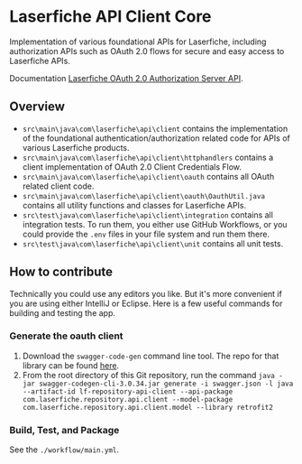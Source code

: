 # Laserfiche API Client Core
Implementation of various foundational APIs for Laserfiche, including authorization APIs such as OAuth 2.0 flows for secure and easy access to Laserfiche APIs.

Documentation [Laserfiche OAuth 2.0 Authorization Server API](https://developer.laserfiche.com/libraries.html).

## Overview
- `src\main\java\com\laserfiche\api\client` contains the implementation of the foundational authentication/authorization related code for APIs of various Laserfiche products.
- `src\main\java\com\laserfiche\api\client\httphandlers` contains a client implementation of OAuth 2.0 Client Credentials Flow.
- `src\main\java\com\laserfiche\api\client\oauth` contains all OAuth related client code.
- `src\main\java\com\laserfiche\api\client\oauth\OauthUtil.java` contains all utility functions and classes for Laserfiche APIs.
- `src\test\java\com\laserfiche\api\client\integration` contains all integration tests. To run them, you either use GitHub Workflows, or you could provide the `.env` files in your file system and run them there.
- `src\test\java\com\laserfiche\api\client\unit` contains all unit tests.

## How to contribute
Technically you could use any editors you like. But it's more convenient if you are using either IntelliJ or Eclipse. Here is a few useful commands for building and testing the app.

### Generate the oauth client
1. Download the `swagger-code-gen` command line tool. The repo for that library can be found [here](https://search.maven.org/search?q=a:swagger-codegen-cli).
2. From the root directory of this Git repository, run the command `java -jar swagger-codegen-cli-3.0.34.jar generate -i swagger.json -l java --artifact-id lf-repository-api-client --api-package com.laserfiche.repository.api.client --model-package com.laserfiche.repository.api.client.model --library retrofit2`


### Build, Test, and Package

See the `./workflow/main.yml`.